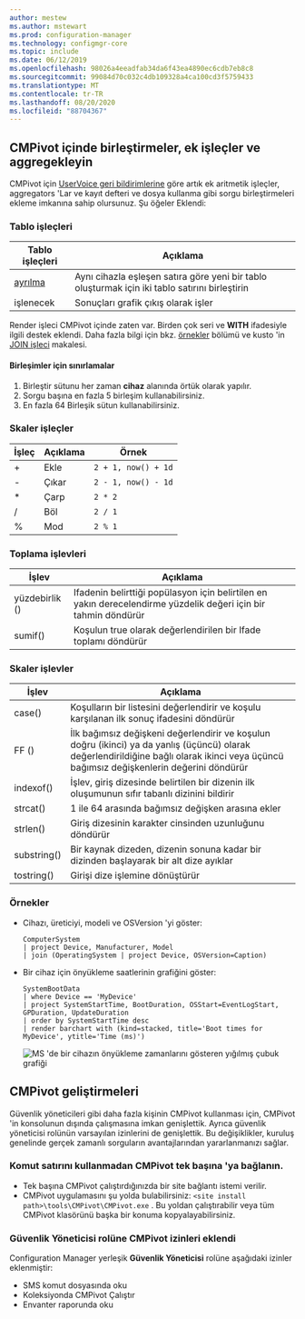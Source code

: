 ```yaml
---
author: mestew
ms.author: mstewart
ms.prod: configuration-manager
ms.technology: configmgr-core
ms.topic: include
ms.date: 06/12/2019
ms.openlocfilehash: 98026a4eeadfab34da6f43ea4890ec6cdb7eb8c8
ms.sourcegitcommit: 99084d70c032c4db109328a4ca100cd3f5759433
ms.translationtype: MT
ms.contentlocale: tr-TR
ms.lasthandoff: 08/20/2020
ms.locfileid: "88704367"
---
```

## <a name="add-joins-additional-operators-and-aggregators-in-cmpivot"></a><a name="bkmk_cmpivot"></a> CMPivot içinde birleştirmeler, ek işleçler ve aggregekleyin
<!--4054074-->
 CMPivot için [UserVoice geri bildirimlerine](https://configurationmanager.uservoice.com/forums/300492-ideas/suggestions/35636239-cmpivot-additional-operators-and-joins) göre artık ek aritmetik işleçler, aggregators 'Lar ve kayıt defteri ve dosya kullanma gibi sorgu birleştirmeleri ekleme imkanına sahip olursunuz. Şu öğeler Eklendi:

### <a name="table-operators"></a>Tablo işleçleri

|Tablo işleçleri| Açıklama|
|-----|-----|
| [ayrılma](/azure/kusto/query/joinoperator)| Aynı cihazla eşleşen satıra göre yeni bir tablo oluşturmak için iki tablo satırını birleştirin|
|işlenecek|Sonuçları grafik çıkış olarak işler|

Render işleci CMPivot içinde zaten var. Birden çok seri ve **WITH** ifadesiyle ilgili destek eklendi. Daha fazla bilgi için bkz. [örnekler](#bkmk_cmpivot-examples) bölümü ve kusto 'in [JOIN işleci](/azure/kusto/query/joinoperator) makalesi. 

#### <a name="limitations-for-joins"></a>Birleşimler için sınırlamalar

1. Birleştir sütunu her zaman **cihaz** alanında örtük olarak yapılır.
1. Sorgu başına en fazla 5 birleşim kullanabilirsiniz.
1. En fazla 64 Birleşik sütun kullanabilirsiniz.

### <a name="scalar-operators"></a>Skaler işleçler

|İşleç| Açıklama|Örnek|
|-----|-----|-----|
| + | Ekle| `2 + 1, now() + 1d`|
| - |  Çıkar| `2 - 1, now() - 1d`|
| * | Çarp| `2 * 2`|
| / | Böl | `2 / 1`|
| % | Mod | `2 % 1`

### <a name="aggregation-functions"></a>Toplama işlevleri

|İşlev| Açıklama|
|-----|-----|
| yüzdebirlik ()| Ifadenin belirttiği popülasyon için belirtilen en yakın derecelendirme yüzdelik değeri için bir tahmin döndürür|
| sumif() | Koşulun true olarak değerlendirilen bir Ifade toplamı döndürür|

### <a name="scalar-functions"></a>Skaler işlevler

|İşlev| Açıklama|
|-----|-----|
| case()| Koşulların bir listesini değerlendirir ve koşulu karşılanan ilk sonuç ifadesini döndürür |
| FF () | İlk bağımsız değişkeni değerlendirir ve koşulun doğru (ikinci) ya da yanlış (üçüncü) olarak değerlendirildiğine bağlı olarak ikinci veya üçüncü bağımsız değişkenlerin değerini döndürür|
 | indexof() | İşlev, giriş dizesinde belirtilen bir dizenin ilk oluşumunun sıfır tabanlı dizinini bildirir|
| strcat() | 1 ile 64 arasında bağımsız değişken arasına ekler |
| strlen()| Giriş dizesinin karakter cinsinden uzunluğunu döndürür|
| substring() | Bir kaynak dizeden, dizenin sonuna kadar bir dizinden başlayarak bir alt dize ayıklar |
| tostring() | Girişi dize işlemine dönüştürür |


### <a name="examples"></a><a name="bkmk_cmpivot-examples"></a> Örnekler

- Cihazı, üreticiyi, modeli ve OSVersion 'yi göster:

   ``` Kusto
   ComputerSystem
   | project Device, Manufacturer, Model
   | join (OperatingSystem | project Device, OSVersion=Caption)
   ```

- Bir cihaz için önyükleme saatlerinin grafiğini göster:

   ``` Kusto
   SystemBootData
   | where Device == 'MyDevice'
   | project SystemStartTime, BootDuration, OSStart=EventLogStart, GPDuration, UpdateDuration
   | order by SystemStartTime desc
   | render barchart with (kind=stacked, title='Boot times for MyDevice', ytitle='Time (ms)')
   ```
 
   ![MS 'de bir cihazın önyükleme zamanlarını gösteren yığılmış çubuk grafiği](../../media/4054074-render-using-with-statement.png)


## <a name="improvements-to-cmpivot"></a>CMPivot geliştirmeleri

Güvenlik yöneticileri gibi daha fazla kişinin CMPivot kullanması için, CMPivot 'in konsolunun dışında çalışmasına imkan genişlettik. Ayrıca güvenlik yöneticisi rolünün varsayılan izinlerini de genişlettik. Bu değişiklikler, kuruluş genelinde gerçek zamanlı sorguların avantajlarından yararlanmanızı sağlar.

### <a name="connect-to-cmpivot-standalone-without-using-the-command-line"></a>Komut satırını kullanmadan CMPivot tek başına 'ya bağlanın.
<!--4619340-->

- Tek başına CMPivot çalıştırdığınızda bir site bağlantı istemi verilir. 
- CMPivot uygulamasını şu yolda bulabilirsiniz: `<site install path>\tools\CMPivot\CMPivot.exe` . Bu yoldan çalıştırabilir veya tüm CMPivot klasörünü başka bir konuma kopyalayabilirsiniz.
 
### <a name="added-cmpivot-permissions-to-the-security-administrator-role"></a>Güvenlik Yöneticisi rolüne CMPivot izinleri eklendi
<!--4683130-->

Configuration Manager yerleşik **Güvenlik Yöneticisi** rolüne aşağıdaki izinler eklenmiştir:
- SMS komut dosyasında oku
- Koleksiyonda CMPivot Çalıştır
- Envanter raporunda oku